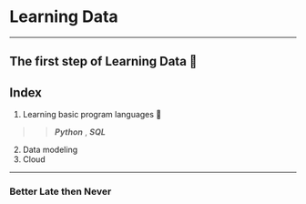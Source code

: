 # Learning Data
---

## The first step of Learning Data 🤗
## Index 
1. Learning basic program languages :baby_chick:
>>***Python*** , ***SQL***
2. Data modeling 
3. Cloud
   
    


 --------------------
 ### Better Late then Never


